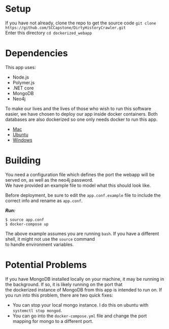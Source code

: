 <h1> Setup </h1>

If you have not already, clone the repo to get the source code `git clone https://github.com/SCCapstone/DirtyHistoryCrawler.git`  
Enter this directory `cd dockerized_webapp`  

<h1> Dependencies </h1>

This app uses:

  + Node.js
  + Polymer.js
  + .NET core
  + MongoDB
  + Neo4j

To make our lives and the lives of those who wish to run this software easier, we have chosen to deploy our app inside docker containers. Both databases are also dockerized so one only needs docker to run this app.

  + [Mac](https://docs.docker.com/docker-for-mac/install/)
  + [Ubuntu](https://docs.docker.com/engine/installation/linux/docker-ce/ubuntu/)
  + [Windows](https://docs.docker.com/docker-for-windows/install/)

<h1> Building </h1>

You need a configuration file which defines the port the webapp will be served on, as well as the neo4j password.  
We have provided an example file to model what this should look like.

Before deployment, be sure to edit the `app.conf.example` file to include the correct info and rename as `app.conf`.

***Run:***

```
$ source app.conf
$ docker-compose up
```

The above example assumes you are running `bash`. If you have a different shell, it might not use the `source` command  
to handle environment variables.

<h1> Potential Problems </h1>

If you have MongoDB installed locally on your machine, it may be running in the background. If so, it is likely running on the port that   
the dockerized instance of MongoDB from this app is intended to run on. If you run into this problem, there are two quick fixes:

  + You can stop your local mongo instance. I do this on ubuntu with `systemctl stop mongod`.
  + You can go into the `docker-compose.yml` file and change the port mapping for mongo to a different port.
